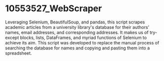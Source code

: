 # 10553527_WebScraper
Leveraging Selenium, BeautifulSoup, and pandas, this script scrapes academic articles from a university library's database for their authors' names, email addresses, and corresponding addresses. It makes us of try-except blocks, lists, DataFrames, and myriad functions of Selenium to achieve its aim.
This script was developed to replace the manual process of searching the database for names and copying and pasting them into a spreadsheet.
